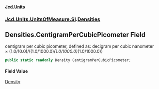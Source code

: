 #### [Jcd.Units](index.md 'index')
### [Jcd.Units.UnitsOfMeasure.SI](Jcd.Units.UnitsOfMeasure.SI.md 'Jcd.Units.UnitsOfMeasure.SI').[Densities](Densities.md 'Jcd.Units.UnitsOfMeasure.SI.Densities')

## Densities.CentigramPerCubicPicometer Field

centigram per cubic picometer, defined as: decigram per cubic nanometer × (1.0/10.0)/((1.0/1000.0)*(1.0/1000.0)*(1.0/1000.0))

```csharp
public static readonly Density CentigramPerCubicPicometer;
```

#### Field Value
[Density](Density.md 'Jcd.Units.UnitTypes.Density')